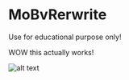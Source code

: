 # MoBvRerwrite

Use for educational purpose only!


WOW this actually works!

![alt text](https://i0.wp.com/gesichtspunkte.de/wp-content/uploads/2015/08/Kaffee.am_.Morgen.gif?fit=400%2C299)
